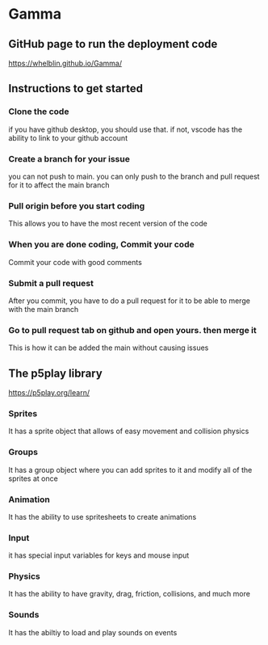 # Gamma
## GitHub page to run the deployment code
https://whelblin.github.io/Gamma/
## Instructions to get started
### Clone the code
if you have github desktop, you should use that.
if not, vscode has the ability to link to your github account
### Create a branch for your issue
you can not push to main. you can only push to the branch and pull request for it to affect the main branch
### Pull origin before you start coding
This allows you to have the most recent version of the code
### When you are done coding, Commit your code
Commit your code with good comments
### Submit a pull request
After you commit, you have to do a pull request for it to be able to merge with the main branch
### Go to pull request tab on github and open yours. then merge it
This is how it can be added the main without causing issues
## The p5play library
https://p5play.org/learn/
### Sprites
It has a sprite object that allows of easy movement and collision physics
### Groups
It has a group object where you can add sprites to it and modify all of the sprites at once
### Animation
It has the ability to use spritesheets to create animations
### Input
it has special input variables for keys and mouse input
### Physics
It has the ability to have gravity, drag, friction, collisions, and much more
### Sounds
It has the abiltiy to load and play sounds on events
